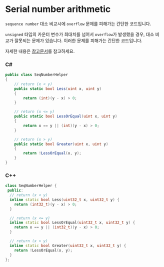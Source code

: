 # Serial number arithmetic

`sequence number` 대소 비교시에 `overflow` 문제를 피해가는 간단한 코드입니다.

`unsigned` 타입의 카운터 변수가 최대치를 넘어서 `overflow`가 발생했을 경우, 대소 비교가 잘못되는 문제가 있습니다. 이러한 문제를 피해가는 간단한 코드입니다.

자세한 내용은 [참고문서](https://en.wikipedia.org/wiki/Serial_number_arithmetic)를 참고하세요.

### C#

```csharp
public class SeqNumberHelper
{
    // return (x < y)
    public static bool Less(uint x, uint y)
    {
        return (int)(y - x) > 0;
    }

    // return (x <= y)
    public static bool LessOrEqual(uint x, uint y)
    {
        return x == y || (int)(y - x) > 0;
    }

    // return (x > y)
    public static bool Greater(uint x, uint y)
    {
        return !LessOrEqual(x, y);
    }
}
```

### C++

```cpp
class SeqNumberHelper {
 public:
  // return (x < y)
  inline static bool Less(uint32_t x, uint32_t y) {
    return (int32_t)(y - x) > 0;
  }

  // return (x <= y)
  inline static bool LessOrEqual(uint32_t x, uint32_t y) {
    return x == y || (int32_t)(y - x) > 0;
  }

  // return (x > y)
  inline static bool Greater(uint32_t x, uint32_t y) {
    return !LessOrEqual(x, y);
  }
};
```
